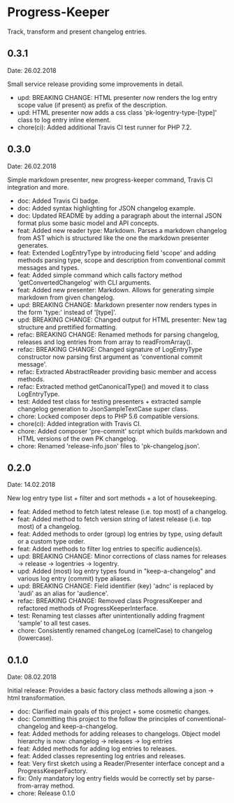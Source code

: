 # Progress-Keeper
Track, transform and present changelog entries.

## 0.3.1

Date: 26.02.2018

Small service release providing some improvements in detail.

- upd: BREAKING CHANGE: HTML presenter now renders the log entry scope value (if present) as prefix of the description.
- upd: HTML presenter now adds a css class 'pk-logentry-type-[type]' class to log entry inline element.
- chore(ci): Added additional Travis CI test runner for PHP 7.2.

## 0.3.0

Date: 26.02.2018

Simple markdown presenter, new progress-keeper command, Travis CI integration and more.

- doc: Added Travis CI badge.
- doc: Added syntax highlighting for JSON changelog example.
- doc: Updated README by adding a paragraph about the internal JSON format plus some basic model and API concepts.
- feat: Added new reader type: Markdown. Parses a markdown changelog from AST which is structured like the one the markdown presenter generates.
- feat: Extended LogEntryType by introducing field 'scope' and adding methods parsing type, scope and description from conventional commit messages and types.
- feat: Added simple command which calls factory method 'getConvertedChangelog' with CLI arguments.
- feat: Added new presenter: Markdown. Allows for generating simple markdown from given changelog.
- upd: BREAKING CHANGE: Markdown presenter now renders types in the form 'type:' instead of '[type]'.
- upd: BREAKING CHANGE: Changed output for HTML presenter: New tag structure and prettified formatting.
- refac: BREAKING CHANGE: Renamed methods for parsing changelog, releases and log entries from from array to readFromArray().
- refac: BREAKING CHANGE: Changed signature of LogEntryType constructor now parsing first argument as 'conventional commit message'.
- refac: Extracted AbstractReader providing basic member and access methods.
- refac: Extracted method getCanonicalType() and moved it to class LogEntryType.
- test: Added test class for testing presenters + extracted sample changelog generation to JsonSampleTextCase super class.
- chore: Locked composer deps to PHP 5.6 compatible versions.
- chore(ci): Added integration with Travis CI.
- chore: Added composer 'pre-commit' script which builds markdown and HTML versions of the own PK changelog.
- chore: Renamed 'release-info.json' files to 'pk-changelog.json'.

## 0.2.0

Date: 14.02.2018

New log entry type list + filter and sort methods + a lot of housekeeping.

- feat: Added method to fetch latest release (i.e. top most) of a changelog.
- feat: Added method to fetch version string of latest release (i.e. top most) of a changelog.
- feat: Added methods to order (group) log entries by type, using default or a custom type order.
- feat: Added methods to filter log entries to specific audience(s).
- upd: BREAKING CHANGE: Minor corrections of class names for releases -> release -> logentries -> logentry.
- upd: Added (most) log entry types found in "keep-a-changelog" and various log entry (commit) type aliases.
- upd: BREAKING CHANGE: Field identifier (key) 'adnc' is replaced by 'audi' as an alias for 'audience'.
- refac: BREAKING CHANGE: Removed class ProgressKeeper and refactored methods of ProgressKeeperInterface.
- test: Renaming test classes after unintentionally adding fragment 'sample' to all test cases.
- chore: Consistently renamed changeLog (camelCase) to changelog (lowercase).

## 0.1.0

Date: 08.02.2018

Initial release: Provides a basic factory class methods allowing a json -> html transformation.

- doc: Clarified main goals of this project + some cosmetic changes.
- doc: Committing this project to the follow the principles of conventional-changelog and keep-a-changelog.
- feat: Added methods for adding releases to changelogs. Object model hierarchy is now: changelog -> releases -> log entries
- feat: Added methods for adding log entries to releases.
- feat: Added classes representing log entries and releases.
- feat: Very first sketch using a Reader/Presenter interface concept and a ProgressKeeperFactory.
- fix: Only mandatory log entry fields would be correctly set by parse-from-array method.
- chore: Release 0.1.0

